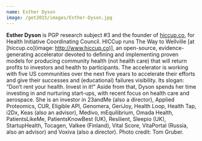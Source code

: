 ```yaml
---
name: Esther Dyson
image: /get2015/images/Esther-Dyson.jpg
---
```


**Esther Dyson** is PGP research subject #3 and the founder of [hiccup.co](http://www.hiccup.co), for Health Initiative Coordinating Council. HICCup runs The Way to Wellville [at [hiccup.co](image: http://www.hiccup.co)], an open-source, evidence-generating accelerator devoted to defining and implementing proven models for producing community health (not health care) that will return profits to investors and health to participants. The accelerator is working with five US communities over the next five years to accelerate their efforts and give their successes and (educational) failures visibility. Its slogan: “Don’t rent your health. Invest in it!" Aside from that, Dyson spends her time investing in and nurturing start-ups, with recent focus on health care and aerospace. She is an investor in 23andMe (also a director), Applied Proteomics, CUR, Eligible API, Genomera, GeriJoy, Health Loop, Health Tap, i2Dx, Keas (also an advisor), Medivo, mEquilibrium, Omada Health, PatientsLikeMe, PatientsKnowBest (UK), Resilient, Sleepio (UK), StartupHealth, Tocagen, Valkee (Finland), Vital Score, VitaPortal (Russia, also an advisor) and Voxiva (also a director). Photo credit: Tom Gruber.
